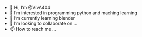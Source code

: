 - 👋 Hi, I’m @VIvA404
- 👀 I’m interested in programming python and maching learning
- 🌱 I’m currently learning blender
- 💞️ I’m looking to collaborate on ...
- 📫 How to reach me ...

<!---
VIvA404/VIvA404 is a ✨ special ✨ repository because its `README.md` (this file) appears on your GitHub profile.
You can click the Preview link to take a look at your changes.
--->
